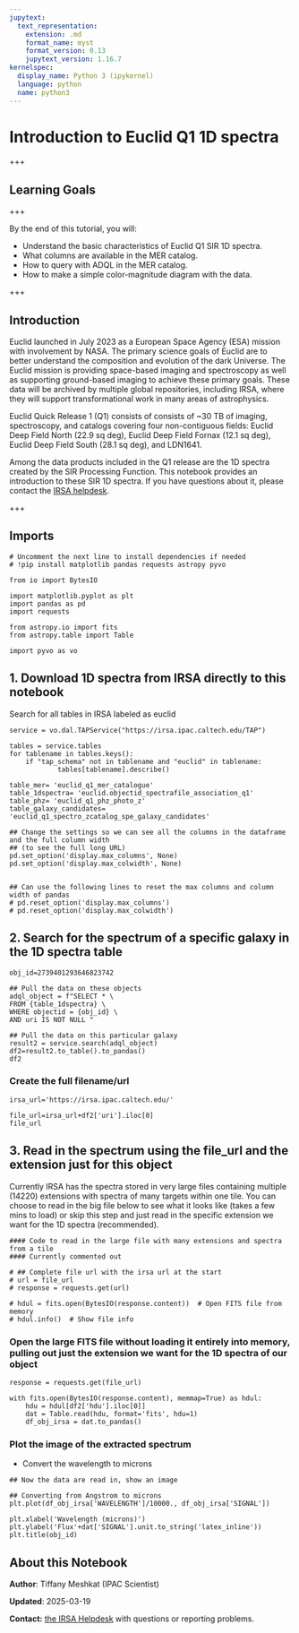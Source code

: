 ```yaml
---
jupytext:
  text_representation:
    extension: .md
    format_name: myst
    format_version: 0.13
    jupytext_version: 1.16.7
kernelspec:
  display_name: Python 3 (ipykernel)
  language: python
  name: python3
---
```


# Introduction to Euclid Q1 1D spectra

+++

## Learning Goals

+++

By the end of this tutorial, you will:
- Understand the basic characteristics of Euclid Q1 SIR 1D spectra.
- What columns are available in the MER catalog.
- How to query with ADQL in the MER catalog.
- How to make a simple color-magnitude diagram with the data.

+++

## Introduction

Euclid launched in July 2023 as a European Space Agency (ESA) mission with involvement by NASA.
The primary science goals of Euclid are to better understand the composition and evolution of the dark Universe.
The Euclid mission is providing space-based imaging and spectroscopy as well as supporting ground-based imaging to achieve these primary goals.
These data will be archived by multiple global repositories, including IRSA, where they will support transformational work in many areas of astrophysics.

Euclid Quick Release 1 (Q1) consists of consists of ~30 TB of imaging, spectroscopy, and catalogs covering four non-contiguous fields:
Euclid Deep Field North (22.9 sq deg), Euclid Deep Field Fornax (12.1 sq deg), Euclid Deep Field South (28.1 sq deg), and LDN1641.

Among the data products included in the Q1 release are the 1D spectra created by the SIR Processing Function.
This notebook provides an introduction to these SIR 1D spectra.
If you have questions about it, please contact the [IRSA helpdesk](https://irsa.ipac.caltech.edu/docs/help_desk.html).

+++

## Imports

```{code-cell} ipython3
# Uncomment the next line to install dependencies if needed
# !pip install matplotlib pandas requests astropy pyvo
```

```{code-cell} ipython3
from io import BytesIO

import matplotlib.pyplot as plt
import pandas as pd
import requests

from astropy.io import fits
from astropy.table import Table

import pyvo as vo
```

## 1. Download 1D spectra from IRSA directly to this notebook

Search for all tables in IRSA labeled as euclid

```{code-cell} ipython3
service = vo.dal.TAPService("https://irsa.ipac.caltech.edu/TAP")

tables = service.tables
for tablename in tables.keys():
    if "tap_schema" not in tablename and "euclid" in tablename:
            tables[tablename].describe()
```

```{code-cell} ipython3
table_mer= 'euclid_q1_mer_catalogue'
table_1dspectra= 'euclid.objectid_spectrafile_association_q1'
table_phz= 'euclid_q1_phz_photo_z'
table_galaxy_candidates= 'euclid_q1_spectro_zcatalog_spe_galaxy_candidates'
```

```{code-cell} ipython3
## Change the settings so we can see all the columns in the dataframe and the full column width
## (to see the full long URL)
pd.set_option('display.max_columns', None)
pd.set_option('display.max_colwidth', None)


## Can use the following lines to reset the max columns and column width of pandas
# pd.reset_option('display.max_columns')
# pd.reset_option('display.max_colwidth')
```

## 2. Search for the spectrum of a specific galaxy in the 1D spectra table

```{code-cell} ipython3
obj_id=2739401293646823742

## Pull the data on these objects
adql_object = f"SELECT * \
FROM {table_1dspectra} \
WHERE objectid = {obj_id} \
AND uri IS NOT NULL "

## Pull the data on this particular galaxy
result2 = service.search(adql_object)
df2=result2.to_table().to_pandas()
df2
```

### Create the full filename/url

```{code-cell} ipython3
irsa_url='https://irsa.ipac.caltech.edu/'

file_url=irsa_url+df2['uri'].iloc[0]
file_url
```

## 3. Read in the spectrum using the file_url and the extension just for this object

Currently IRSA has the spectra stored in very large files containing multiple (14220) extensions with spectra of many targets within one tile. You can choose to read in the big file below to see what it looks like (takes a few mins to load) or skip this step and just read in the specific extension we want for the 1D spectra (recommended).

```{code-cell} ipython3
#### Code to read in the large file with many extensions and spectra from a tile
#### Currently commented out

# ## Complete file url with the irsa url at the start
# url = file_url
# response = requests.get(url)

# hdul = fits.open(BytesIO(response.content))  # Open FITS file from memory
# hdul.info()  # Show file info
```

### Open the large FITS file without loading it entirely into memory, pulling out just the extension we want for the 1D spectra of our object

```{code-cell} ipython3
response = requests.get(file_url)

with fits.open(BytesIO(response.content), memmap=True) as hdul:
    hdu = hdul[df2['hdu'].iloc[0]]
    dat = Table.read(hdu, format='fits', hdu=1)
    df_obj_irsa = dat.to_pandas()
```

### Plot the image of the extracted spectrum

- Convert the wavelength to microns

```{code-cell} ipython3
## Now the data are read in, show an image

## Converting from Angstrom to microns
plt.plot(df_obj_irsa['WAVELENGTH']/10000., df_obj_irsa['SIGNAL'])

plt.xlabel('Wavelength (microns)')
plt.ylabel('Flux'+dat['SIGNAL'].unit.to_string('latex_inline'))
plt.title(obj_id)
```

## About this Notebook

**Author**: Tiffany Meshkat (IPAC Scientist)

**Updated**: 2025-03-19

**Contact:** [the IRSA Helpdesk](https://irsa.ipac.caltech.edu/docs/help_desk.html) with questions or reporting problems.
